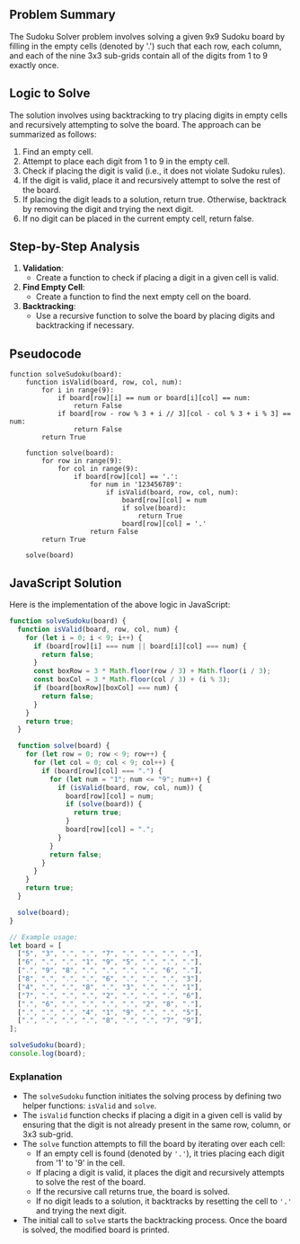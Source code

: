 ## Problem Summary

The Sudoku Solver problem involves solving a given 9x9 Sudoku board by filling in the empty cells (denoted by '.') such that each row, each column, and each of the nine 3x3 sub-grids contain all of the digits from 1 to 9 exactly once.

## Logic to Solve

The solution involves using backtracking to try placing digits in empty cells and recursively attempting to solve the board. The approach can be summarized as follows:

1. Find an empty cell.
2. Attempt to place each digit from 1 to 9 in the empty cell.
3. Check if placing the digit is valid (i.e., it does not violate Sudoku rules).
4. If the digit is valid, place it and recursively attempt to solve the rest of the board.
5. If placing the digit leads to a solution, return true. Otherwise, backtrack by removing the digit and trying the next digit.
6. If no digit can be placed in the current empty cell, return false.

## Step-by-Step Analysis

1. **Validation**:
   - Create a function to check if placing a digit in a given cell is valid.
2. **Find Empty Cell**:
   - Create a function to find the next empty cell on the board.
3. **Backtracking**:
   - Use a recursive function to solve the board by placing digits and backtracking if necessary.

## Pseudocode

```
function solveSudoku(board):
    function isValid(board, row, col, num):
        for i in range(9):
            if board[row][i] == num or board[i][col] == num:
                return False
            if board[row - row % 3 + i // 3][col - col % 3 + i % 3] == num:
                return False
        return True

    function solve(board):
        for row in range(9):
            for col in range(9):
                if board[row][col] == '.':
                    for num in '123456789':
                        if isValid(board, row, col, num):
                            board[row][col] = num
                            if solve(board):
                                return True
                            board[row][col] = '.'
                    return False
        return True

    solve(board)
```

## JavaScript Solution

Here is the implementation of the above logic in JavaScript:

```javascript
function solveSudoku(board) {
  function isValid(board, row, col, num) {
    for (let i = 0; i < 9; i++) {
      if (board[row][i] === num || board[i][col] === num) {
        return false;
      }
      const boxRow = 3 * Math.floor(row / 3) + Math.floor(i / 3);
      const boxCol = 3 * Math.floor(col / 3) + (i % 3);
      if (board[boxRow][boxCol] === num) {
        return false;
      }
    }
    return true;
  }

  function solve(board) {
    for (let row = 0; row < 9; row++) {
      for (let col = 0; col < 9; col++) {
        if (board[row][col] === ".") {
          for (let num = "1"; num <= "9"; num++) {
            if (isValid(board, row, col, num)) {
              board[row][col] = num;
              if (solve(board)) {
                return true;
              }
              board[row][col] = ".";
            }
          }
          return false;
        }
      }
    }
    return true;
  }

  solve(board);
}

// Example usage:
let board = [
  ["5", "3", ".", ".", "7", ".", ".", ".", "."],
  ["6", ".", ".", "1", "9", "5", ".", ".", "."],
  [".", "9", "8", ".", ".", ".", ".", "6", "."],
  ["8", ".", ".", ".", "6", ".", ".", ".", "3"],
  ["4", ".", ".", "8", ".", "3", ".", ".", "1"],
  ["7", ".", ".", ".", "2", ".", ".", ".", "6"],
  [".", "6", ".", ".", ".", ".", "2", "8", "."],
  [".", ".", ".", "4", "1", "9", ".", ".", "5"],
  [".", ".", ".", ".", "8", ".", ".", "7", "9"],
];

solveSudoku(board);
console.log(board);
```

### Explanation

- The `solveSudoku` function initiates the solving process by defining two helper functions: `isValid` and `solve`.
- The `isValid` function checks if placing a digit in a given cell is valid by ensuring that the digit is not already present in the same row, column, or 3x3 sub-grid.
- The `solve` function attempts to fill the board by iterating over each cell:
  - If an empty cell is found (denoted by `'.'`), it tries placing each digit from '1' to '9' in the cell.
  - If placing a digit is valid, it places the digit and recursively attempts to solve the rest of the board.
  - If the recursive call returns true, the board is solved.
  - If no digit leads to a solution, it backtracks by resetting the cell to `'.'` and trying the next digit.
- The initial call to `solve` starts the backtracking process. Once the board is solved, the modified board is printed.
